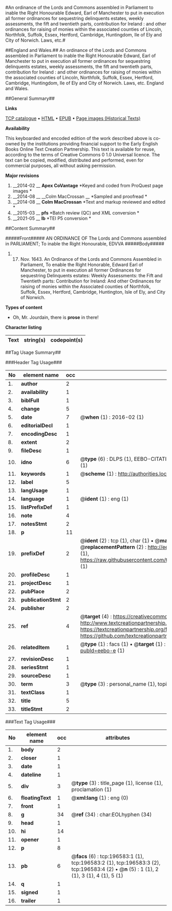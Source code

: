 #An ordinance of the Lords and Commons assembled in Parliament to inable the Right Honourable Edward, Earl of Manchester to put in execution all former ordinances for sequestring delinquents estates, weekly assessments, the fift and twentieth parts, contribution for Ireland : and other ordinances for raising of monies within the associated counties of Lincoln, Northfolk, Suffolk, Essex, Hertford, Cambridge, Huntingdom, Ile of Ely and City of Norwich. Laws, etc.#

##England and Wales.##
An ordinance of the Lords and Commons assembled in Parliament to inable the Right Honourable Edward, Earl of Manchester to put in execution all former ordinances for sequestring delinquents estates, weekly assessments, the fift and twentieth parts, contribution for Ireland : and other ordinances for raising of monies within the associated counties of Lincoln, Northfolk, Suffolk, Essex, Hertford, Cambridge, Huntingdom, Ile of Ely and City of Norwich.
Laws, etc.
England and Wales.

##General Summary##

**Links**

[TCP catalogue](http://www.ota.ox.ac.uk/tcp/)  • 
[HTML](http://tei.it.ox.ac.uk/tcp/Texts-HTML/free/B22/B22173.html)  • 
[EPUB](http://tei.it.ox.ac.uk/tcp/Texts-EPUB/free/B22/B22173.epub) • 
[Page images (Historical Texts)](https://historicaltexts.jisc.ac.uk/eebo-11998118e)

**Availability**

This keyboarded and encoded edition of the work described above is co-owned by the
    institutions providing financial support to the Early English Books Online Text Creation
    Partnership. This text is available for reuse, according to the terms of  Creative Commons 0 1.0 Universal
    licence. The text can be copied, modified, distributed and performed, even for commercial
    purposes, all without asking permission.

**Major revisions**

1. __2014-02 __ __Apex CoVantage__ *Keyed and coded from ProQuest page images *
1. __2014-08 __ __Colm MacCrossan __ *Sampled and proofread *
1. __2014-08 __ __Colm MacCrossan__ *Text and markup reviewed and edited *
1. __2015-03 __ __pfs__ *Batch review (QC) and XML conversion *
1. __2021-05 __ __lb__ *TEI P5 conversion *

##Content Summary##

#####Front#####
AN ORDINANCE OF The Lords and Commons assembled in PARLIAMENT; To inable the Right Honourable, EDVVA
#####Body#####

1. 17. Nov. 1643. An Ordinance of the Lords and Commons Assembled in Parliament, To enable the Right Honorable, Edward Earl of Manchester, to put in execution all former Ordinances for sequestring Delinquents estates: Weekly Assessments: the Fift and Twentieth parts: Contribution for Ireland: And other Ordinances for raising of monies within the Associated counties of Northfolk, Suffolk, Essex, Hertford, Cambridge, Huntington, Isle of Ely, and City of Norwich.

**Types of content**

  * Oh, Mr. Jourdain, there is **prose** in there!

**Character listing**


|Text|string(s)|codepoint(s)|
|---|---|---|

##Tag Usage Summary##

###Header Tag Usage###

|No|element name|occ|attributes|
|---|---|---|---|
|1.|__author__|2||
|2.|__availability__|1||
|3.|__biblFull__|1||
|4.|__change__|5||
|5.|__date__|7| @__when__ (1) : 2016-02 (1)|
|6.|__editorialDecl__|1||
|7.|__encodingDesc__|1||
|8.|__extent__|2||
|9.|__fileDesc__|1||
|10.|__idno__|6| @__type__ (6) : DLPS (1), EEBO-CITATION (1), VID (1), EEBO-PROQUEST (1), STC (1), OCLC (1)|
|11.|__keywords__|1| @__scheme__ (1) : http://authorities.loc.gov/ (1)|
|12.|__label__|5||
|13.|__langUsage__|1||
|14.|__language__|1| @__ident__ (1) : eng (1)|
|15.|__listPrefixDef__|1||
|16.|__note__|4||
|17.|__notesStmt__|2||
|18.|__p__|11||
|19.|__prefixDef__|2| @__ident__ (2) : tcp (1), char (1)  •  @__matchPattern__ (2) : ([0-9\-]+):([0-9IVX]+) (1), (.+) (1)  •  @__replacementPattern__ (2) : http://eebo.chadwyck.com/downloadtiff?vid=$1&page=$2 (1), https://raw.githubusercontent.com/textcreationpartnership/Texts/master/tcpchars.xml#$1 (1)|
|20.|__profileDesc__|1||
|21.|__projectDesc__|1||
|22.|__pubPlace__|2||
|23.|__publicationStmt__|2||
|24.|__publisher__|2||
|25.|__ref__|4| @__target__ (4) : https://creativecommons.org/publicdomain/zero/1.0/ (1), http://www.textcreationpartnership.org/docs/. (1), https://textcreationpartnership.org/faq/#faq05 (1), https://github.com/textcreationpartnership (1)|
|26.|__relatedItem__|1| @__type__ (1) : facs (1)  •  @__target__ (1) : https://data.historicaltexts.jisc.ac.uk/view?pubId=eebo-e (1)|
|27.|__revisionDesc__|1||
|28.|__seriesStmt__|1||
|29.|__sourceDesc__|1||
|30.|__term__|3| @__type__ (3) : personal_name (1), topical_term (1), geographic_name (1)|
|31.|__textClass__|1||
|32.|__title__|5||
|33.|__titleStmt__|2||


###Text Tag Usage###

|No|element name|occ|attributes|
|---|---|---|---|
|1.|__body__|2||
|2.|__closer__|1||
|3.|__date__|1||
|4.|__dateline__|1||
|5.|__div__|3| @__type__ (3) : title_page (1), license (1), proclamation (1)|
|6.|__floatingText__|1| @__xml:lang__ (1) : eng (0)|
|7.|__front__|1||
|8.|__g__|34| @__ref__ (34) : char:EOLhyphen (34)|
|9.|__head__|1||
|10.|__hi__|14||
|11.|__opener__|1||
|12.|__p__|8||
|13.|__pb__|6| @__facs__ (6) : tcp:196583:1 (1), tcp:196583:2 (1), tcp:196583:3 (2), tcp:196583:4 (2)  •  @__n__ (5) : 1 (1), 2 (1), 3 (1), 4 (1), 5 (1)|
|14.|__q__|1||
|15.|__signed__|1||
|16.|__trailer__|1||
